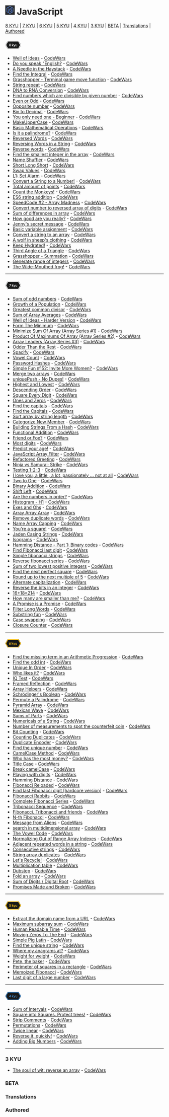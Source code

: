 # [![CodeWars](https://github.com/WrL1n/code/blob/main/codewars/image/javascript.png?raw=true)]() JavaScript

[8 KYU](#8KYU) | [7 KYU](#7KYU) | [6 KYU](#6KYU) | [5 KYU](#5KYU) | [4 KYU](#4KYU) | [3 KYU](#3KYU) | [BETA](#BETA) | [Translations](#TRAN) | [Authored](#AUTH)

<!-- template -->
<!-- * [Name](xKYU/Name.js) - [CodeWars](https://www.codewars.com/kata/xx) -->
<!-- template -->

### <a name="8KYU">![8 KYU](https://github.com/WrL1n/code/blob/main/codewars/image/8KYU.png?raw=true)</a>
* [Well of Ideas](8KYU/Well_of_ideas.js) - [CodeWars](https://www.codewars.com/kata/57f222ce69e09c3630000212)
* [Do you speak "English?](8KYU/Do_you_speak_English.js) - [CodeWars](https://www.codewars.com/kata/58dbdccee5ee8fa2f9000058)
* [A Needle in the Haystack](8KYU/A_Needle_in_the_Haystack.js) - [CodeWars](https://www.codewars.com/kata/56676e8fabd2d1ff3000000c)
* [Find the Integral](8KYU/Find_the_Integral.js) - [CodeWars](https://www.codewars.com/kata/59811fd8a070625d4c000013)
* [Grasshopper - Terminal game move function](8KYU/G_Terminal_game_move_function.js) - [CodeWars](https://www.codewars.com/kata/563a631f7cbbc236cf0000c2)
* [String repeat](8KYU/String_repeat.js) - [CodeWars](https://www.codewars.com/kata/57a0e5c372292dd76d000d7e)
* [DNA to RNA Conversion](8KYU/DNA_to_RNA_Conversion.js) - [CodeWars](https://www.codewars.com/kata/5556282156230d0e5e000089)
* [Find numbers which are divisible by given number](8KYU/Find_numbers_which_are_divisible_by_given_number.js) - [CodeWars](https://www.codewars.com/kata/55edaba99da3a9c84000003b)
* [Even or Odd](8KYU/Even_or_Odd.js) - [CodeWars](https://www.codewars.com/kata/53da3dbb4a5168369a0000fe)
* [Opposite number](8KYU/Opposite_number.js) - [CodeWars](https://www.codewars.com/kata/56dec885c54a926dcd001095)
* [Bin to Decimal](8KYU/Bin_to_Decimal.js) - [CodeWars](https://www.codewars.com/kata/57a5c31ce298a7e6b7000334)
* [You only need one - Beginner](8KYU/You_only_need_one_Beginner.js) - [CodeWars](https://www.codewars.com/kata/57cc975ed542d3148f00015b)
* [MakeUpperCase](8KYU/MakeUpperCase.js) - [CodeWars](https://www.codewars.com/kata/57a0556c7cb1f31ab3000ad7)
* [Basic Mathematical Operations](8KYU/Basic_Mathematical_Operations.js) - [CodeWars](https://www.codewars.com/kata/57356c55867b9b7a60000bd7)
* [Is it a palindrome?](8KYU/Is_it_a_palindrome.js) - [CodeWars](https://www.codewars.com/kata/57a1fd2ce298a731b20006a4)
* [Reversed Words](8KYU/Reversed_Words.js) - [CodeWars](https://www.codewars.com/kata/51c8991dee245d7ddf00000e)
* [Reversing Words in a String](8KYU/Reversing_Words_in_a_String.js) - [CodeWars](https://www.codewars.com/kata/57a55c8b72292d057b000594)
* [Reverse words](8KYU/Reverse_words.js) - [CodeWars](https://www.codewars.com/kata/5259b20d6021e9e14c0010d4)
* [Find the smallest integer in the array](8KYU/Find_the_smallest_integer_in_the_array.js) - [CodeWars](https://www.codewars.com/kata/55a2d7ebe362935a210000b2)
* [Name Shuffler](8KYU/Name_Shuffler.js) - [CodeWars](https://www.codewars.com/kata/559ac78160f0be07c200005a)
* [Short Long Short](8KYU/Short_Long_Short.js) - [CodeWars](https://www.codewars.com/kata/50654ddff44f800200000007)
* [Swap Values](8KYU/Swap_Values.js) - [CodeWars](https://www.codewars.com/kata/5388f0e00b24c5635e000fc6)
* [L1: Set Alarm](8KYU/L1_Set_Alarm.js) - [CodeWars](https://www.codewars.com/kata/568dcc3c7f12767a62000038)
* [Convert a String to a Number!](8KYU/Convert_a_String_to_a_Number.js) - [CodeWars](https://www.codewars.com/kata/544675c6f971f7399a000e79)
* [Total amount of points](8KYU/Total_amount_of_points.js) - [CodeWars](https://www.codewars.com/kata/5bb904724c47249b10000131)
* [Count the Monkeys!](8KYU/Count_the_Monkeys.js) - [CodeWars](https://www.codewars.com/kata/56f69d9f9400f508fb000ba7)
* [ES6 string addition](8KYU/ES6_string_addition.js) - [CodeWars](https://www.codewars.com/kata/582e4c3406e37fcc770001ad)
* [SpeedCode #2 - Array Madness](8KYU/SpeedCode_2_Array_Madness.js) - [CodeWars](https://www.codewars.com/kata/56ff6a70e1a63ccdfa0001b1)
* [Convert number to reversed array of digits](8KYU/Convert_number_to_reversed_array_of_digits.js) - [CodeWars](https://www.codewars.com/kata/5583090cbe83f4fd8c000051)
* [Sum of differences in array](8KYU/Sum_of_differences_in_array.js) - [CodeWars](https://www.codewars.com/kata/sum-of-differences-in-array)
* [How good are you really?](8KYU/How_good_are_you_really.js) - [CodeWars](https://www.codewars.com/kata/5601409514fc93442500010b)
* [Jenny's secret message](8KYU/Jenny's_secret_message.js) - [CodeWars](https://www.codewars.com/kata/jennys-secret-message)
* [Basic variable assignment](8KYU/Basic_variable_assignment.js) - [CodeWars](https://www.codewars.com/kata//50ee6b0bdeab583673000025)
* [Convert a string to an array](8KYU/Convert_a_string_to_an_array.js) - [CodeWars](https://www.codewars.com/kata/convert-a-string-to-an-array)
* [A wolf in sheep's clothing](8KYU/A_wolf_in_sheeps_clothing.js) - [CodeWars](https://www.codewars.com/kata/5c8bfa44b9d1192e1ebd3d15)
* [Keep Hydrated!](8KYU/Keep_Hydrated.js) - [CodeWars](https://www.codewars.com/kata/keep-hydrated-1)
* [Third Angle of a Triangle](8KYU/Third_Angle_of_a_Triangle.js) - [CodeWars](https://www.codewars.com/kata/third-angle-of-a-triangle)
* [Grasshopper - Summation](8KYU/Grasshopper_Summation.js) - [CodeWars](https://www.codewars.com/kata/55d24f55d7dd296eb9000030)
* [Generate range of integers](8KYU/Generate_range_of_integers.js) - [CodeWars](https://www.codewars.com/kata/55eca815d0d20962e1000106)
* [The Wide-Mouthed frog!](8KYU/The_Wide_Mouthed_frog.js) - [CodeWars](https://www.codewars.com/kata/57ec8bd8f670e9a47a000f89)

<!-- template -->
<!-- * [Name](8KYU/Name.js) - [CodeWars](https://www.codewars.com/kata/xx) -->
<!-- template -->
---
### <a name="7KYU">![7 KYU](https://github.com/WrL1n/code/blob/main/codewars/image/7KYU.png?raw=true)</a>
* [Sum of odd numbers](7KYU/Sum_of_odd_numbers.js) - [CodeWars](https://www.codewars.com/kata/55fd2d567d94ac3bc9000064)
* [Growth of a Population](7KYU/Growth_of_a_Population.js) - [CodeWars](https://www.codewars.com/kata/563b662a59afc2b5120000c6)
* [Greatest common divisor](7KYU/Greatest_common_divisor.js) - [CodeWars](https://www.codewars.com/kata/5500d54c2ebe0a8e8a0003fd)
* [Sum of Array Averages](7KYU/Sum_of_Array_Averages.js) - [CodeWars](https://www.codewars.com/kata/56d5166ec87df55dbe000063)
* [Well of Ideas - Harder Version](7KYU/Well_of_Ideas_Harder_Version.js) - [CodeWars](https://www.codewars.com/kata/57f22b0f1b5432ff09001cab)
* [Form The Minimum](7KYU/Form_The_Minimum.js) - [CodeWars](https://www.codewars.com/kata/5ac6932b2f317b96980000ca)
* [Minimize Sum Of Array (Array Series #1)](7KYU/Minimize_Sum_Of_Array.js) - [CodeWars](https://www.codewars.com/kata/5a523566b3bfa84c2e00010b)
* [Product Of Maximums Of Array (Array Series #2)](7KYU/Product_Of_Maximums_Of_Array.js) - [CodeWars](https://www.codewars.com/kata/5a63948acadebff56f000018)
* [Array Leaders (Array Series #3)](7KYU/Array_Leaders.js) - [CodeWars](https://www.codewars.com/kata/5a651865fd56cb55760000e0)
* [Odder Than the Rest](7KYU/Odder_Than_the_Rest.js) - [CodeWars](https://www.codewars.com/kata/5983cba828b2f1fd55000114)
* [Spacify](7KYU/Spacify.js) - [CodeWars](https://www.codewars.com/kata/57f8ee485cae443c4d000127)
* [Vowel Count](7KYU/Vowel_Count.js) - [CodeWars](https://www.codewars.com/kata/54ff3102c1bad923760001f3)
* [Password Hashes](7KYU/Password_Hashes.js) - [CodeWars](https://www.codewars.com/kata/54207f9677730acd490000d1)
* [Simple Fun #152: Invite More Women?](7KYU/Simple_Fun_152_Invite_More_Women.js) - [CodeWars](https://www.codewars.com/kata/58acfe4ae0201e1708000075)
* [Merge two arrays](7KYU/Merge_two_arrays.js) - [CodeWars](https://www.codewars.com/kata/583af10620dda4da270000c5)
* [uniquePush - No Dupes!](7KYU/uniquePush_No_Dupes.js) - [CodeWars](https://www.codewars.com/kata/53b2f6934a240823f4000abc)
* [Highest and Lowest](7KYU/Highest_and_Lowest.js) - [CodeWars](https://www.codewars.com/kata/highest-and-lowest)
* [Descending Order](7KYU/Descending_Order.js) - [CodeWars](https://www.codewars.com/kata/5467e4d82edf8bbf40000155)
* [Square Every Digit](7KYU/Square_Every_Digit.js) - [CodeWars](https://www.codewars.com/kata/546e2562b03326a88e000020)
* [Ones and Zeros](7KYU/Ones_and_Zeros.js) - [CodeWars](https://www.codewars.com/kata/578553c3a1b8d5c40300037c)
* [Find the capitals](7KYU/Find_the_capitals.js) - [CodeWars](https://www.codewars.com/kata/539ee3b6757843632d00026b)
* [Find the Capitals](7KYU/Find_the_Capitals.js) - [CodeWars](https://www.codewars.com/kata/53573877d5493b4d6e00050c)
* [Sort array by string length](7KYU/Sort_array_by_string_length.js) - [CodeWars](https://www.codewars.com/kata/57ea5b0b75ae11d1e800006c)
* [Categorize New Member](7KYU/Categorize_New_Member.js) - [CodeWars](https://www.codewars.com/kata/5502c9e7b3216ec63c0001aa)
* [Building Strings From a Hash](7KYU/Building_Strings_From_a_Hash.js) - [CodeWars](https://www.codewars.com/kata/51c7d8268a35b6b8b40002f2)
* [Functional Addition](7KYU/Functional_Addition.js) - [CodeWars](https://www.codewars.com/kata/538835ae443aae6e03000547)
* [Friend or Foe?](7KYU/Friend_or_Foe.js) - [CodeWars](https://www.codewars.com/kata/friend-or-foe)
* [Most digits](7KYU/Most_digits.js) - [CodeWars](https://www.codewars.com/kata/58daa7617332e59593000006)
* [Predict your age!](7KYU/Predict_your_age.js) - [CodeWars](https://www.codewars.com/kata/5aff237c578a14752d0035ae)
* [JavaScript Array Filter](7KYU/JavaScript_Array_Filter.js) - [CodeWars](https://www.codewars.com/kata/514a6336889283a3d2000001)
* [Refactored Greeting](7KYU/Refactored_Greeting.js) - [CodeWars](https://www.codewars.com/kata/5121303128ef4b495f000001)
* [Ninja vs Samurai: Strike](7KYU/Ninja_vs_Samurai_Strike.js) - [CodeWars](https://www.codewars.com/kata/517b0f33cd023d848d000001)
* [Testing 1-2-3](7KYU/Testing_1_2_3.js) - [CodeWars](https://www.codewars.com/kata/54bf85e3d5b56c7a05000cf9)
* [I love you, a little , a lot, passionately ... not at all](7KYU/I_love_you.js) - [CodeWars](https://www.codewars.com/kata/57f24e6a18e9fad8eb000296)
* [Two to One](7KYU/Two_to_One.js) - [CodeWars](https://www.codewars.com/kata/5656b6906de340bd1b0000ac)
* [Binary Addition](7KYU/Binary_Addition.js) - [CodeWars](https://www.codewars.com/kata/551f37452ff852b7bd000139)
* [Shift Left](7KYU/Shift_Left.js) - [CodeWars](https://www.codewars.com/kata/5bdc191306a8a678f6000187)
* [Are the numbers in order?](7KYU/Are_the_numbers_in_order.js) - [CodeWars](https://www.codewars.com/kata/56b7f2f3f18876033f000307)
* [Histogram - H1](7KYU/Histogram_H1.js) - [CodeWars](https://www.codewars.com/kata/57d532d2164a67cded0001c7)
* [Exes and Ohs](7KYU/Exes_and_Ohs.js) - [CodeWars](https://www.codewars.com/kata/55908aad6620c066bc00002a)
* [Array Array Array](7KYU/Array_Array_Array.js) - [CodeWars](https://www.codewars.com/kata/array-array-array)
* [Remove duplicate words](7KYU/Remove_duplicate_words.js) - [CodeWars](https://www.codewars.com/kata/remove-duplicate-words)
* [Name Array Capping](7KYU/Name_Array_Capping.js) - [CodeWars](https://www.codewars.com/kata/name-array-capping)
* [You're a square!](7KYU/You_are_a_square.js) - [CodeWars](https://www.codewars.com/kata/54c27a33fb7da0db0100040e)
* [Jaden Casing Strings](7KYU/Jaden_Casing_Strings.js) - [CodeWars](https://www.codewars.com/kata/5390bac347d09b7da40006f6)
* [Isograms](7KYU/Isograms.js) - [CodeWars](https://www.codewars.com/kata/54ba84be607a92aa900000f1)
* [Hamming Distance - Part 1: Binary codes](7KYU/Hamming_Distance_Part_1_Binary_codes.js) - [CodeWars](https://www.codewars.com/kata/5624e574ec6034c3a20000e6)
* [Find Fibonacci last digit](7KYU/Find_Fibonacci_last_digit.js) - [CodeWars](https://www.codewars.com/kata/find-fibonacci-last-digit)
* [Simple fibonacci strings](7KYU/Simple_fibonacci_strings.js) - [CodeWars](https://www.codewars.com/kata/simple-fibonacci-strings)
* [Reverse fibonacci series](7KYU/Reverse_fibonacci_series.js) - [CodeWars](https://www.codewars.com/kata/550fac5249073256380002c0)
* [Sum of two lowest positive integers](7KYU/Sum_of_two_lowest_positive_integers.js) - [CodeWars](https://www.codewars.com/kata/558fc85d8fd1938afb000014)
* [Find the next perfect square](7KYU/Find_the_next_perfect_square.js) - [CodeWars](https://www.codewars.com/kata/xx)
* [Round up to the next multiple of 5](7KYU/Round_up_to_the_next_multiple_of_5.js) - [CodeWars](https://www.codewars.com/kata/55d1d6d5955ec6365400006d)
* [Alternate capitalization](7KYU/Alternate_capitalization.js) - [CodeWars](https://www.codewars.com/kata/59cfc000aeb2844d16000075)
* [Reverse the bits in an integer](7KYU/Reverse_the_bits_in_an_integer.js) - [CodeWars](https://www.codewars.com/kata/5959ec605595565f5c00002b)
* [16+18=214](7KYU/16_18_214.js) - [CodeWars](https://www.codewars.com/kata/5effa412233ac3002a9e471d)
* [How many are smaller than me?](7KYU/How_many_are_smaller_than_me.js) - [CodeWars](https://www.codewars.com/kata/56a1c074f87bc2201200002e)
* [A Promise is a Promise](7KYU/A_Promise_is_a_Promise.js) - [CodeWars](https://www.codewars.com/kata/5b61d6ef07a266d40b000097)
* [Filter Long Words](7KYU/Filter_long_words.js) - [CodeWars](https://www.codewars.com/kata/5697fb83f41965761f000052)
* [Substring fun](7KYU/Substring_fun.js) - [CodeWars](https://www.codewars.com/kata/65b112d09c1adfdd500019c)
* [Case swapping](7KYU/Case_swapping.js) - [CodeWars](https://www.codewars.com/kata/5590961e6620c0825000008f)
* [Closure Counter](7KYU/Closure_Counter.js) - [CodeWars](https://www.codewars.com/kata/60edafd71dad1800563cf933)

<!-- template -->
<!-- * [Name](7KYU/Name.js) - [CodeWars](https://www.codewars.com/kata/xx) -->
<!-- template -->
---
### <a name="6KYU">![6 KYU](https://github.com/WrL1n/code/blob/main/codewars/image/6KYU.png?raw=true)</a>
* [Find the missing term in an Arithmetic Progression](6KYU/Find_the_missing_term_in_an_Arithmetic_Progression.js) - [CodeWars](https://www.codewars.com/kata/52de553ebb55d1fca3000371)
* [Find the odd int](6KYU/Find_the_odd_int.js) - [CodeWars](https://www.codewars.com/kata/54da5a58ea159efa38000836)
* [Unique In Order](6KYU/Unique_In_Order.js) - [CodeWars](https://www.codewars.com/kata/54e6533c92449cc251001667)
* [Who likes it?](6KYU/Who_likes_it.js) - [CodeWars](https://www.codewars.com/kata/5266876b8f4bf2da9b000362)
* [IQ Test](6KYU/IQ_Test.js) - [CodeWars](https://www.codewars.com/kata/iq-test)
* [Framed Reflection](6KYU/Framed_Reflection.js) - [CodeWars](https://www.codewars.com/kata/framed-reflection)
* [Array Helpers](6KYU/Array_Helpers.js) - [CodeWars](https://www.codewars.com/kata/array-helpers)
* [Schrödinger's Boolean](6KYU/Schrödingers_Boolean.js) - [CodeWars](https://www.codewars.com/kata/5a5f9f80f5dc3f942b002309)
* [Permute a Palindrome](6KYU/Permute_a_Palindrome.js) - [CodeWars](https://www.codewars.com/kata/58ae6ae22c3aaafc58000079)
* [Pyramid Array](6KYU/Pyramid_Array.js) - [CodeWars](https://www.codewars.com/kata/pyramid-array)
* [Mexican Wave](6KYU/Mexican_Wave.js) - [CodeWars](https://www.codewars.com/kata/58f5c63f1e26ecda7e000029)
* [Sums of Parts](6KYU/Sums_of_Parts.js) - [CodeWars](https://www.codewars.com/kata/5ce399e0047a45001c853c2b)
* [Numericals of a String](6KYU/Numericals_of_a_String.js) - [CodeWars](https://www.codewars.com/kata/5b4070144d7d8bbfe7000001)
* [Number of measurements to spot the counterfeit coin](6KYU/Number_of_measurements_to_spot_the_counterfeit_coin.js) - [CodeWars](https://www.codewars.com/kata/59530d2401d6039f8600001f)
* [Bit Counting](6KYU/Bit_Counting.js) - [CodeWars](https://www.codewars.com/kata/526571aae218b8ee490006f4)
* [Counting Duplicates](6KYU/Counting_Duplicates.js) - [CodeWars](https://www.codewars.com/kata/54bf1c2cd5b56cc47f0007a1)
* [Duplicate Encoder](6KYU/Duplicate_Encoder.js) - [CodeWars](https://www.codewars.com/kata/54b42f9314d9229fd6000d9c)
* [Find the unique number](6KYU/Find_the_unique_number.js) - [CodeWars](https://www.codewars.com/kata/585d7d5adb20cf33cb000235)
* [CamelCase Method](6KYU/CamelCase_Method.js) - [CodeWars](https://www.codewars.com/kata/587731fda577b3d1b0001196)
* [Who has the most money?](6KYU/Who_has_the_most_money.js) - [CodeWars](https://www.codewars.com/kata/528d36d7cc451cd7e4000339)
* [Title Case](6KYU/Title_Case.js) - [CodeWars](https://www.codewars.com/kata/5202ef17a402dd033c000009)
* [Break camelCase](6KYU/Break_camelCase.js) - [CodeWars](https://www.codewars.com/kata/5208f99aee097e6552000148)
* [Playing with digits](6KYU/Playing_with_digits.js) - [CodeWars](https://www.codewars.com/kata/5552101f47fc5178b1000050)
* [Hamming Distance](6KYU/Hamming_Distance.js) - [CodeWars](https://www.codewars.com/kata/5410c0e6a0e736cf5b000e69)
* [Fibonacci Reloaded](6KYU/Fibonacci_Reloaded.js) - [CodeWars](https://www.codewars.com/kata/52549d3e19453df56f0000fe)
* [Find last Fibonacci digit [hardcore version]](6KYU/Find_last_Fibonacci_digit.js) - [CodeWars](https://www.codewars.com/kata/56b7771481290cc283000f28)
* [Fibonacci Rabbits](6KYU/Fibonacci_Rabbits.js) - [CodeWars](https://www.codewars.com/kata/5559e4e4bbb3925164000125)
* [Complete Fibonacci Series](6KYU/Complete_Fibonacci_Series.js) - [CodeWars](https://www.codewars.com/kata/5239f06d20eeab9deb00049b)
* [Tribonacci Sequence](6KYU/Tribonacci_Sequence.js) - [CodeWars](https://www.codewars.com/kata/556deca17c58da83c00002db)
* [Fibonacci, Tribonacci and friends](6KYU/Fibonacci_Tribonacci_and_friends.js) - [CodeWars](https://www.codewars.com/kata/556e0fccc392c527f20000c5)
* [N-th Fibonacci](6KYU/N_th_Fibonacci.js) - [CodeWars](https://www.codewars.com/kata/522551eee9abb932420004a0)
* [Message from Aliens](6KYU/Message_from_Aliens.js) - [CodeWars](https://www.codewars.com/kata/598980a41e55117d93000015)
* [search in multidimensional array](6KYU/search_in_multidimensional_array.js) - [CodeWars](https://www.codewars.com/kata/52840d2b27e9c932ff0016ae)
* [The Vowel Code](6KYU/The_Vowel_Code.js) - [CodeWars](https://www.codewars.com/kata/53697be005f803751e0015aa)
* [Normalizing Out of Range Array Indexes](6KYU/Normalizing_Out_of_Range_Array_Indexes.js) - [CodeWars](https://www.codewars.com/kata/5285bf61f8fc1b181700024c)
* [Adjacent repeated words in a string](6KYU/Adjacent_repeated_words_in_a_string.js) - [CodeWars](https://www.codewars.com/kata/5245a9138ca049e9a10007b8)
* [Consecutive strings](6KYU/Consecutive_strings.js) - [CodeWars](https://www.codewars.com/kata/56a5d994ac971f1ac500003e)
* [String array duplicates](6KYU/String_array_duplicates.js) - [CodeWars](https://www.codewars.com/kata/59f08f89a5e129c543000069)
* [Let's Recycle!](6KYU/Lets_Recycle.js) - [CodeWars](https://www.codewars.com/kata/5b6db1acb118141f6b000060)
* [Multiplication table](6KYU/Multiplication_table.js) - [CodeWars](https://www.codewars.com/kata/534d2f5b5371ecf8d2000a08)
* [Dubstep](6KYU/Dubstep.js) - [CodeWars](https://www.codewars.com/kata/551dc350bf4e526099000ae5)
* [Fold an array](6KYU/Fold_an_array.js) - [CodeWars](https://www.codewars.com/kata/57ea70aa5500adfe8a000110)
* [Sum of Digits / Digital Root](6KYU/s_o_d.js) - [CodeWars](https://www.codewars.com/kata/541c8630095125aba6000c00)
* [Promises Made and Broken](6KYU/Promises_Made_and_Broken.js) - [CodeWars](https://www.codewars.com/kata/587593285448632b8d000143)

<!-- template -->
<!-- * [Name](6KYU/Name.js) - [CodeWars](https://www.codewars.com/kata/xx) -->
<!-- template -->
---
### <a name="5KYU">![5 KYU](https://github.com/WrL1n/code/blob/main/codewars/image/5KYU.png?raw=true)</a>
* [Extract the domain name from a URL](5KYU/Extract_the_domain_name_from_a_URL.js) - [CodeWars](https://www.codewars.com/kata/514a024011ea4fb54200004b)
* [Maximum subarray sum](5KYU/Maximum_subarray_sum.js) - [CodeWars](https://www.codewars.com/kata/54521e9ec8e60bc4de000d6c)
* [Human Readable Time](5KYU/Human_Readable_Time.js) - [CodeWars](https://www.codewars.com/kata/52685f7382004e774f0001f7)
* [Moving Zeros To The End](5KYU/Moving_Zeros_To_The_End.js) - [CodeWars](https://www.codewars.com/kata/52597aa56021e91c93000cb0)
* [Simple Pig Latin](5KYU/Simple_Pig_Latin.js) - [CodeWars](https://www.codewars.com/kata/520b9d2ad5c005041100000f)
* [Find the unique string](5KYU/Find_the_unique_string.js) - [CodeWars](https://www.codewars.com/kata/585d8c8a28bc7403ea0000c3)
* [Where my anagrams at?](5KYU/Where_my_anagrams_at.js) - [CodeWars](https://www.codewars.com/kata/where-my-anagrams-at)
* [Weight for weight](5KYU/Weight_for_weight.js) - [CodeWars](https://www.codewars.com/kata/55c6126177c9441a570000cc)
* [Pete, the baker](5KYU/Pete_the_baker.js) - [CodeWars](https://www.codewars.com/kata/525c65e51bf619685c000059)
* [Perimeter of squares in a rectangle](5KYU/Perimeter_of_squares_in_a_rectangle.js) - [CodeWars](https://www.codewars.com/kata/559a28007caad2ac4e000083)
* [Memoized Fibonacci](5KYU/Memoized_Fibonacci.js) - [CodeWars](https://www.codewars.com/kata/529adbf7533b761c560004e5)
* [Last digit of a large number](5KYU/Last_digit_of_a_large_number.js) - [CodeWars](https://www.codewars.com/kata/5511b2f550906349a70004e1)

<!-- template -->
<!-- * [Name](5KYU/Name.js) - [CodeWars](https://www.codewars.com/kata/xx) -->
<!-- template -->
---
### <a name="4KYU">![4 KYU](https://github.com/WrL1n/code/blob/main/codewars/image/4KYU.png?raw=true)</a>
* [Sum of Intervals](4KYU/Sum_of_Intervals.js) - [CodeWars](https://www.codewars.com/kata/52b7ed099cdc285c300001cd)
* [Square into Squares. Protect trees!](4KYU/Square_into_Squares_Protect_trees.js) - [CodeWars](https://www.codewars.com/kata/54eb33e5bc1a25440d000891)
* [Strip Comments](4KYU/Strip_Comments.js) - [CodeWars](https://www.codewars.com/kata/51c8e37cee245da6b40000bd)
* [Permutations](4KYU/Permutations.js) - [CodeWars](https://www.codewars.com/kata/5254ca2719453dcc0b00027d)
* [Twice linear](4KYU/Twice_linear.js) - [CodeWars](https://www.codewars.com/kata/5672682212c8ecf83e000050)
* [Reverse it, quickly!](4KYU/Reverse_it_quickly.js) - [CodeWars](https://www.codewars.com/kata/59ae589c07157afba80000a7)
* [Adding Big Numbers](4KYU/Adding_Big_Numbers.js) - [CodeWars](https://www.codewars.com/kata/525f4206b73515bffb000b21)

<!-- template -->
<!-- * [Name](4KYU/Name.js) - [CodeWars](https://www.codewars.com/kata/xx) -->
<!-- template -->
---
### <a name="3KYU">3 KYU</a>
* [The soul of wit: reverse an array](3KYU/The_soul_of_wit_reverse_an_array.js) - [CodeWars](https://www.codewars.com/kata/59b81886460387d8fc000043)

### <a name="BETA">BETA</a>

### <a name="TRAN">Translations</a>

### <a name="AUTH">Authored</a>
